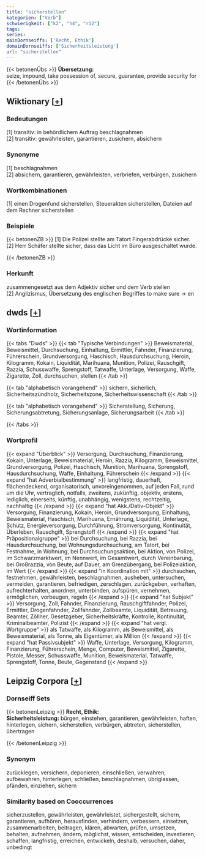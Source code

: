 ```yaml
---
title: "sicherstellen"
kategorien: ["Verb"]
schwierigkeit: ["k2", "h4", "r12"]
tags:
series:
mainDornseiffs: ['Recht, Ethik']
domainDornseiffs: ['Sicherheitsleistung']
url: "sicherstellen"
---
```


{{< betonenÜbs >}}
**Übersetzung:**  
seize, impound, take possession of, secure, guarantee, provide security for  
{{< /betonenÜbs >}}

## Wiktionary [[+](https://de.wiktionary.org/wiki/sicherstellen)]

### Bedeutungen
[1] transitiv: in behördlichem Auftrag beschlagnahmen  
[2] transitiv: gewährleisten, garantieren, zusichern, absichern  

### Synonyme
[1] beschlagnahmen  
[2] absichern, garantieren, gewährleisten, verbriefen, verbürgen, zusichern  

### Wortkombinationen
[1] einen Drogenfund sicherstellen, Steuerakten sicherstellen, Dateien auf dem Rechner sicherstellen  

### Beispiele
{{< betonenZB >}}
[1] Die Polizei stellte am Tatort Fingerabdrücke sicher.  
[2] Herr Schäfer stellte sicher, dass das Licht im Büro ausgeschaltet wurde.  

{{< /betonenZB >}}
### Herkunft
zusammengesetzt aus dem Adjektiv sicher und dem Verb stellen  
[2] Anglizismus, Übersetzung des englischen Begriffes to make sure → en  



## dwds [[+](https://www.dwds.de/wb/sicherstellen)]

### Wortinformation
{{< tabs "Dwds" >}}
{{< tab "Typische Verbindungen" >}}
Beweismaterial, Beweismittel, Durchsuchung, Einhaltung, Ermittler, Fahnder, Finanzierung, Führerschein, Grundversorgung, Haschisch, Hausdurchsuchung, Heroin, Kilogramm, Kokain, Liquidität, Marihuana, Munition, Polizei, Rauschgift, Razzia, Schusswaffe, Sprengstoff, Tatwaffe, Unterlage, Versorgung, Waffe, Zigarette, Zoll, durchsuchen, stellen
{{< /tab >}}

{{< tab "alphabetisch vorangehend" >}}
sichern, sicherlich, Sicherheitszündholz, Sicherheitszone, Sicherheitswissenschaft
{{< /tab >}}

{{< tab "alphabetisch vorangehend" >}}
Sicherstellung, Sicherung, Sicherungsabtretung, Sicherungsanlage, Sicherungsarbeit
{{< /tab >}}

{{< /tabs >}}

### Wortprofil
{{< expand "Überblick" >}} Versorgung, Durchsuchung, Finanzierung, Kokain, Unterlage, Beweismaterial, Heroin, Razzia, Kilogramm, Beweismittel, Grundversorgung, Polizei, Haschisch, Munition, Marihuana, Sprengstoff, Hausdurchsuchung, Waffe, Einhaltung, Führerschein {{< /expand >}}
{{< expand "hat Adverbialbestimmung" >}} langfristig, dauerhaft, flächendeckend, organisatorisch, unvoreingenommen, auf jeden Fall, rund um die Uhr, vertraglich, notfalls, zweitens, zukünftig, objektiv, erstens, lediglich, einerseits, künftig, unabhängig, wenigstens, rechtzeitig, nachhaltig {{< /expand >}}
{{< expand "hat Akk./Dativ-Objekt" >}} Versorgung, Finanzierung, Kokain, Heroin, Grundversorgung, Einhaltung, Beweismaterial, Haschisch, Marihuana, Ernährung, Liquidität, Unterlage, Schutz, Energieversorgung, Durchführung, Stromversorgung, Kontinuität, Überleben, Rauschgift, Sprengstoff {{< /expand >}}
{{< expand "hat Präpositionalgruppe" >}} bei Durchsuchung, bei Razzia, bei Hausdurchsuchung, bei Wohnungsdurchsuchung, am Tatort, bei Festnahme, in Wohnung, bei Durchsuchungsaktion, bei Aktion, von Polizei, im Schwarzmarktwert, im Nennwert, im Gesamtwert, durch Vereinbarung, bei Großrazzia, von Beute, auf Dauer, am Grenzübergang, bei Polizeiaktion, im Wert {{< /expand >}}
{{< expand "in Koordination mit" >}} durchsuchen, festnehmen, gewährleisten, beschlagnahmen, ausheben, untersuchen, vermeiden, garantieren, befriedigen, zerschlagen, zurückgeben, verhaften, aufrechterhalten, anordnen, unterbinden, aufspüren, vernehmen, ermöglichen, vorbeugen, regeln {{< /expand >}}
{{< expand "hat Subjekt" >}} Versorgung, Zoll, Fahnder, Finanzierung, Rauschgiftfahnder, Polizei, Ermittler, Drogenfahnder, Zollfahnder, Zollbeamte, Liquidität, Betreuung, Beamter, Zöllner, Gesetzgeber, Sicherheitskräfte, Kontrolle, Kontinuität, Kriminalbeamter, Polizist {{< /expand >}}
{{< expand "hat vergl. Wortgruppe" >}} als Tatwaffe, als Kilogramm, als Beweismittel, als Beweismaterial, als Tonne, als Eigentümer, als Million {{< /expand >}}
{{< expand "hat Passivsubjekt" >}} Waffe, Unterlage, Versorgung, Kilogramm, Finanzierung, Führerschein, Menge, Computer, Beweismittel, Zigarette, Pistole, Messer, Schusswaffe, Munition, Beweismaterial, Tatwaffe, Sprengstoff, Tonne, Beute, Gegenstand {{< /expand >}}

## Leipzig Corpora [[+](https://corpora.uni-leipzig.de/en/res?word=sicherstellen&corpusId=deu_newscrawl-public_2018)]

### Dornseiff Sets
{{< betonenLeipzig >}}
**Recht, Ethik:**  
**Sicherheitsleistung:** bürgen, einstehen, garantieren, gewährleisten, haften, hinterlegen, sichern, sicherstellen, verbürgen, abtreten, sicherstellen, übertragen  

{{< /betonenLeipzig >}}

### Synonym
zurücklegen, versichern, deponieren, einschließen, verwahren, aufbewahren, hinterlegen, schließen, beschlagnahmen, übriglassen, pfänden, einziehen, sichern


### Similarity based on Cooccurrences
sicherzustellen, gewährleisten, gewährleistet, sichergestellt, sichern, garantieren, aufhören, herausfinden, verhindern, verbessern, einsetzen, zusammenarbeiten, beitragen, klären, abwarten, prüfen, umsetzen, behalten, aufnehmen, ändern, möglichst, wissen, entscheiden, investieren, schaffen, langfristig, erreichen, entwickeln, deshalb, versuchen, daher, unbedingt

